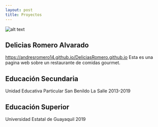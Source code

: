 ```yaml
---
layout: post
title: Proyectos 
---
```


![alt text](https://ivanmb.com/wp-content/uploads/2014/11/consejos-para-encontrar-empleo.png)

## Delicias Romero Alvarado
https://andresromero14.github.io/DeliciasRomero.github.io
Esta es una pagina web sobre un restaurante de comidas gourmet.
## Educación Secundaria
Unidad Educativa Particular San Benildo La Salle  2013-2019
## Educación Superior 
Universidad Estatal de Guayaquil 2019 




